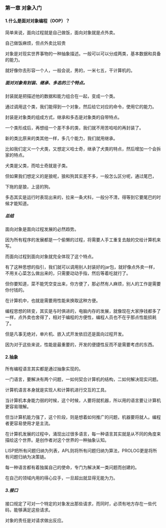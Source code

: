 ### 第一章 对象入门

#### 1.什么是面对对象编程（OOP）？

简单来说，面向过程就是自己做饭，面向对象就是点外卖。

自己做饭麻烦，但点外卖比较贵

对象是对现实世界事物的一种抽象描述。一般可以可以分成两类，基本数据和具备的能力。

就好像你去形容一个人，一般会说，男的，一米七五，干计算机的。

##### 面对对象有封装、继承、多态的三个特点。

封装就是把描述他的数据和能力组合在一起，变成一个类。

通过调用这个类，我们能得到一个对象，然后给它对应的命令，使用它的能力。

封装是对象类的组成方式，继承和多态是对象类的自带特点。

一个类形成后，再想组一个差不多的类，我们就不用苦哈哈的再封装了。

新的类比原来的类其他一样，多几个能力，我们就用继承。

比如我们定义一个犬类，又想定义哈士奇，继承了犬类的特点，然后增加一个会拆家的特点。

犬类是父类，而哈士奇就是子类。

但如果我们想定义的是狼呢，狼和狗其实差不多，一般怎么区分呢，通过尾巴，

下拖的是狼，上竖的狗。

多态其实是运行时表现出来的，拉来一条犬科，一般分不清，得等到它要尾巴的时候才能知道。

##### 总结

面向对象是面向过程发展的必然趋势。

因为所有程序的发展都是一个偷懒的过程，将需要人手工重复去敲的交给计算机来写。

而面向过程到面向对象就完全体现了这个特点。

有了这种思想的指引，我们就可以调用别人封装好的jar包，就好像点外卖一样，不用关心菜怎么做出来的，只需要动动手指，然后等着吃就行了。

但你要知道，菜不能凭空变出来，你方便了，那必然有人麻烦，别人的工作是需要你付钱的。

在计算机中，也就是需要用性能来换取这种方便。

编程思想的转变，其实是与时俱进的，电脑内存的发展，就像现在大家挣钱都多了一样，点外卖也舍得了，相对于编程的方便性，编程人员也不在乎那点性能损耗了。

但是凡事无绝对，单片机、嵌入式开发依旧还是面向过程开发。

因为对于这些来说，性能是最重要的，开发的便捷性反而不是需要考虑的东西。

#### 2.抽象

所有编程语言其实都是通过抽象实现的。

一门语言，要解决有两个问题，一如何契合计算机的结构，二如何解决现实问题。

计算机语言本身就是实现人和计算机进行交互的工具。

当计算机本身能力弱的时候，这个时候，人要将就机器，所以用的语言要让计算机更容易理解。

但当计算机能力强了，这个阶段，则是想着如何推广的问题，机器要将就人。编程者更容易使用才是主流。

在计算机发展的过程中，涌现出过很多语言，每一种语言其实就是从不同的角度来描绘这个世界。是创作者对这个世界的一种抽象认知。

LISP把所有问题归纳为列表，APL则将所有问题归纳为算法，PROLOG更是将所有问题归纳为决策链。

每一种语言都有着独属自己的使命，专门为解决某一类问题而创建的。

在自己的领域内用的得心应手，一旦超出就显得无能为力。

##### 3.接口

接口规定了可对一个特定的对象发出那些请求，而同时，必须有地方存在一些代码，能够满足这些请求。

对象的责任是对请求做出反应。

